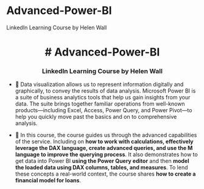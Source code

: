 # Advanced-Power-BI
LinkedIn Learning Course by Helen Wall

<h1 align="center"># Advanced-Power-BI</h1>
<h3 align="center">LinkedIn Learning Course by Helen Wall</h3> 

- 📄  Data visualization allows us to represent information digitally and graphically, to convey the results of data analysis. Microsoft Power BI is a suite of business analytics tools that help us gain insights from your data. The suite brings together familiar operations from well-known products—including Excel, Access, Power Query, and Power Pivot—to help you quickly move past the basics and on to comprehensive analysis. 


 
- 📄  In this course, the course guides us through the advanced capabilities of the service. Including on **how to work with calculations, effectively leverage the DAX language, create advanced queries, and use the M language to improve the querying process**. It also demonstrates how to get data into Power BI **using the Power Query editor** and then **model the loaded data using DAX columns, tables, and measures**. To lend these concepts a real-world context, the course shares **how to create a financial model for loans**.
